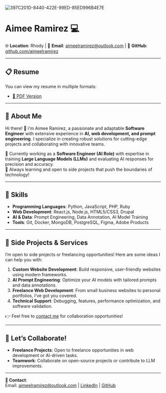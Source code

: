 ![397C201D-8440-422E-99ED-85ED996B4E7E](https://github.com/user-attachments/assets/5fc8aeba-aa29-45d9-bef5-6ce3ac95baa8)
# Aimee Ramirez 💻

🌐 **Location**: Rhody | 📧 **Email**: aimeelramirez@outlook.com | 🌟 **GitHub**: [github.com/aimeelramirez](https://github.com/aimeelramirez)

---

## 📋 Resume
You can view my resume in multiple formats:
- [📄 PDF Version](assets/Aimee_Ramirez_Resume.pdf)
---

## 📂 About Me
Hi there! 👋 i'm Aimee Ramirez, a passionate and adaptable **Software Engineer** with extensive experience in **AI, web development, and prompt engineering**. I specialize in creating robust solutions for cutting-edge projects and collaborating with innovative teams.  

💼 Currently working as a **Software Engineer (AI Role)** with expertise in training **Large Language Models (LLMs)** and evaluating AI responses for precision and accuracy.  
🌱 Always learning and open to side projects that push the boundaries of technology!

---

## 🔧 Skills
- **Programming Languages**: Python, JavaScript, PHP, Ruby
- **Web Development**: React.js, Node.js, HTML5/CSS3, Drupal
- **AI & Data**: Prompt Engineering, Data Annotation, AI Model Training
- **Tools**: Git, Docker, MongoDB, PostgreSQL, Figma, Adobe Products
---

## 🚀 Side Projects & Services
I’m open to side projects or freelancing opportunities! Here are some ideas I can help you with:
1. **Custom Website Development**: Build responsive, user-friendly websites using modern frameworks.
2. **AI Prompt Engineering**: Optimize your AI models with tailored prompts and data annotations.
3. **Freelance Web Development**: From small business websites to personal portfolios, I’ve got you covered.
4. **Technical Support**: Debugging, features, performance optimization, and software validation.

👉 Feel free to [contact me](mailto:aimeelramirez@outlook.com) for collaboration opportunities!

---


## 🤝 Let’s Collaborate!
- **Freelance Projects**: Open to freelance opportunities in web development or AI-driven tasks.
- **Teamwork**: Collaborate on open-source projects or contribute to LLM improvements.

---

**📩 Contact**:  
Email: aimeelramirez@outlook.com | [LinkedIn](https://www.linkedin.com/in/aimeelramirez) | [GitHub](https://github.com/aimeelramirez)
